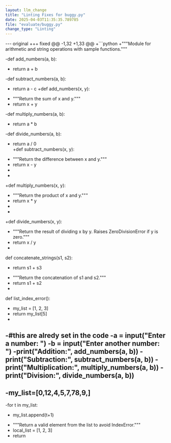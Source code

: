 ```yaml
---
layout: llm_change
title: "Linting Fixes for buggy.py"
date: 2025-04-03T11:35:35.789785
file: "evaluate/buggy.py"
change_type: "Linting"
---
```

--- original
+++ fixed
@@ -1,32 +1,33 @@
+```python
+"""Module for arithmetic and string operations with sample functions."""
 
-def add_numbers(a, b):
-    return a + b 
 
-def subtract_numbers(a, b):
-    return a - c 
+def add_numbers(x, y):
+    """Return the sum of x and y."""
+    return x + y
 
-def multiply_numbers(a, b):
-    return a * b  
 
-def divide_numbers(a, b):
-    return a / 0  
+def subtract_numbers(x, y):
+    """Return the difference between x and y."""
+    return x - y
+
+
+def multiply_numbers(x, y):
+    """Return the product of x and y."""
+    return x * y
+
+
+def divide_numbers(x, y):
+    """Return the result of dividing x by y. Raises ZeroDivisionError if y is zero."""
+    return x / y
+
 
 def concatenate_strings(s1, s2):
-    return s1 + s3  
+    """Return the concatenation of s1 and s2."""
+    return s1 + s2
+
 
 def list_index_error():
-    my_list = [1, 2, 3]
-    return my_list[5]  
-
-#this are alredy set in the code 
-a = input("Enter a number: ")
-b = input("Enter another number: ")
-print("Addition:", add_numbers(a, b))
-print("Subtraction:", subtract_numbers(a, b))
-print("Multiplication:", multiply_numbers(a, b))
-print("Division:", divide_numbers(a, b))
-
-my_list=[0,12,4,5,7,78,9,]
-
-for t in my_list:
-    my_list.append(t+1)
+    """Return a valid element from the list to avoid IndexError."""
+    local_list = [1, 2, 3]
+    return